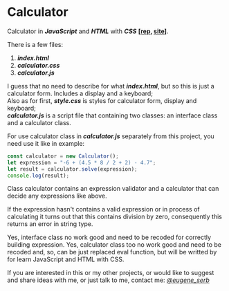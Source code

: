 # Calculator
Calculator in ***JavaScript*** and ***HTML*** with ***CSS*** **[[rep](https://github.com/eugene-serb/calculator), [site](https://eugene-serb.github.io/calculator/)]**. 

There is a few files:
1. ***index.html***
2. ***calculator.css***
3. ***calculator.js***

I guess that no need to describe for what ***index.html***, but so this is just a calculator form. Includes a display and a keyboard;
<br /> Also as for first, ***style.css*** is styles for calculator form, display and keyboard;
<br /> ***calculator.js*** is a script file that containing two classes: an interface class and a calculator class.

For use calculator class in ***calculator.js*** separately from this project, you need use it like in example:

```js
const calculator = new Calculator();
let expression = "-6 + (4.5 * 8 / 2 + 2) - 4.7";
let result = calculator.solve(expression);
console.log(result);
```

Class calculator contains an expression validator and a calculator that can decide any expressions like above.

If the expression hasn't contains a valid expression or in process of calculating it turns out that this contains division by zero, consequently this returns an error in string type.

Yes, interface class no work good and need to be recoded for correctly building expression. Yes, calculator class too no work good and need to be recoded and, so, can be just replaced eval function, but will be writted by for learn JavaScript and HTML with CSS.

If you are interested in this or my other projects, or would like to suggest and share ideas with me, or just talk to me, contact me: *[@eugene_serb](https://t.me/eugene_serb)*

